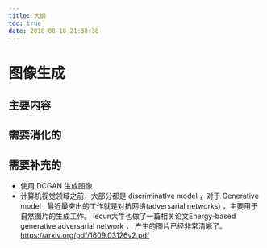 ```yaml
---
title: 大纲
toc: true
date: 2018-08-18 21:38:38
---
```

# 图像生成



## 主要内容



## 需要消化的


## 需要补充的

- 使用 DCGAN 生成图像
- 计算机视觉领域之前，大部分都是 discriminatIve model ，对于 Generative model , 最近最突出的工作就是对抗网络(adversarial networks) ，主要用于自然图片的生成工作。 lecun大牛也做了一篇相关论文Energy-based generative adversarial network  ， 产生的图片已经非常清晰了。https://arxiv.org/pdf/1609.03126v2.pdf

